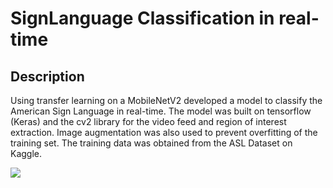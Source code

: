 # SignLanguage Classification in real-time

## Description

Using transfer learning on a MobileNetV2 developed a model to classify the American Sign Language in real-time.
The model was built on tensorflow (Keras) and the cv2 library for the video feed and region of interest extraction.
Image augmentation was also used to prevent overfitting of the training set.
The training data was obtained from the ASL Dataset on Kaggle.

![](signlanguage.gif)
